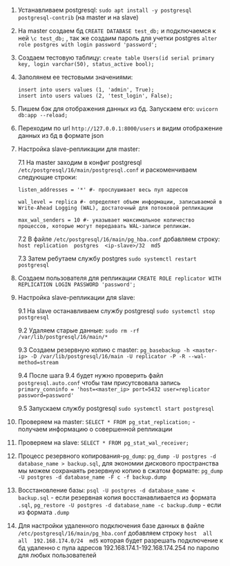 1. Устанавливаем postgresql: `sudo apt install -y postgresql postgresql-contrib` (на master и на slave)
2. На master cоздаем бд `CREATE DATABASE test_db;` и подключаемся к ней `\c test_db;` , так же создаим пароль для учетки postgres `alter role postgres with login password 'password';`
3. Создаем тестовую таблицу: `create table Users(id serial primary key, login varchar(50), status_active bool);`
4. Заполянем ее тестовыми значениями:
   ```
   insert into users values (1, 'admin', True);
   insert into users values (2, 'test_login', False);
   ```
5. Пишем бэк для отображения данных из бд. Запускаем его: `uvicorn db:app --reload;`
6. Переходим по url `http://127.0.0.1:8000/users` и видим отображение данных из бд в формате json
7. Настройка slave-репликации для master:

   7.1 На master заходим в конфиг postgresql `/etc/postgresql/16/main/postgresql.conf` и раскоменчиваем следующие строки:
   ```
   listen_addresses = '*' #- прослушивает весь пул адресов

   wal_level = replica #- определяет объем информации, записываемой в Write-Ahead Logging (WAL), достаточный для потоковой репликации

   max_wal_senders = 10 #- указывает максимальное количество процессов, которые могут передавать WAL-записи репликам.
   ```

   7.2 В файле `/etc/postgresql/16/main/pg_hba.conf` добавляем строку: `host replication  postgres  <ip-slave>/32  md5`
   
   7.3 Затем ребутаем службу postgres `sudo systemctl restart postgresql`

8. Создаем пользователя для репликации `CREATE ROLE replicator WITH REPLICATION LOGIN PASSWORD 'password';` 

9. Настройка slave-репликации для slave:

   9.1 На slave останавливаем службу postgresql `sudo systemctl stop postgresql`

   9.2 Удаляем старые данные: `sudo rm -rf /var/lib/postgresql/16/main/*`

   9.3 Создаем резервную копию с master: `pg_basebackup -h <master-ip> -D /var/lib/postgresql/16/main -U replicator -P -R --wal-method=stream`

   9.4 После шага 9.4 будет нужно проверить файл `postgresql.auto.conf` чтобы там присутсвовала запись `primary_conninfo = 'host=<master_ip> port=5432 user=replicator password=password'`

   9.5 Запускаем службу postgresql `sudo systemctl start postgresql`

10. Проверяем на master: `SELECT * FROM pg_stat_replication;` - получаем информацию о совершенной репликации

11. Проверяем на slave: `SELECT * FROM pg_stat_wal_receiver;`

12. Процесс резервного копирования-`pg_dump`: `pg_dump -U postgres -d database_name > backup.sql`, для экономии дискового пространства мы можем сохранаять резервную копию в сжатом формате: `pg_dump -U postgres -d database_name -F c -f backup.dump`

13. Восстановление базы: `psql -U postgres -d database_name < backup.sql` - если резервная копия восстанавливается из формата `.sql`, `pg_restore -U postgres -d database_name -c backup.dump` - если из формата `.dump`

14. Для настройки удаленного подключения базе данных в файле `/etc/postgresql/16/main/pg_hba.conf` добавляем строку `host  all  all  192.168.174.0/24  md5`
которая будет разрешать подключение к бд удаленно с пула адресов 192.168.174.1-192.168.174.254 по паролю для любых пользователей



